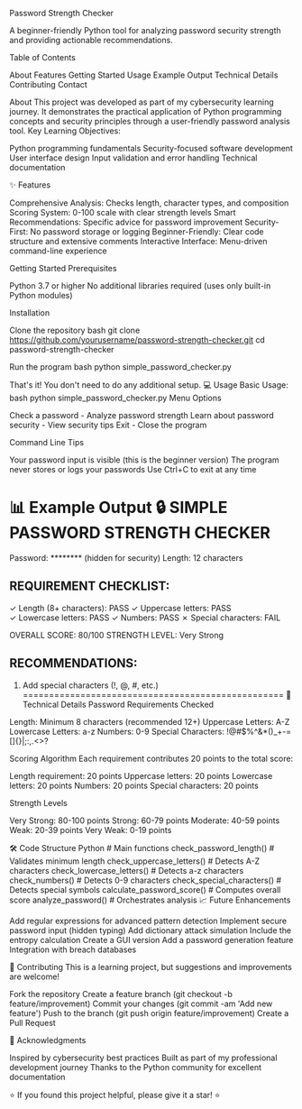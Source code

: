 Password Strength Checker

A beginner-friendly Python tool for analyzing password security strength and providing actionable recommendations.

Table of Contents

About
Features
Getting Started
Usage
Example Output
Technical Details
Contributing
Contact

About
This project was developed as part of my cybersecurity learning journey. It demonstrates the practical application of Python programming concepts and security principles through a user-friendly password analysis tool.
Key Learning Objectives:

Python programming fundamentals
Security-focused software development
User interface design
Input validation and error handling
Technical documentation

✨ Features

 Comprehensive Analysis: Checks length, character types, and composition
 Scoring System: 0-100 scale with clear strength levels
 Smart Recommendations: Specific advice for password improvement
 Security-First: No password storage or logging
Beginner-Friendly: Clear code structure and extensive comments
Interactive Interface: Menu-driven command-line experience

Getting Started
Prerequisites

Python 3.7 or higher
No additional libraries required (uses only built-in Python modules)

Installation

Clone the repository
bash git clone https://github.com/yourusername/password-strength-checker.git
cd password-strength-checker

Run the program
bash python simple_password_checker.py


That's it! You don't need to do any additional setup.
💻 Usage
Basic Usage: bash python simple_password_checker.py
Menu Options

Check a password - Analyze password strength
Learn about password security - View security tips
Exit - Close the program

Command Line Tips

Your password input is visible (this is the beginner version)
The program never stores or logs your passwords
Use Ctrl+C to exit at any time

📊 Example Output
🔒 SIMPLE PASSWORD STRENGTH CHECKER
==================================================

Password: ******** (hidden for security)
Length: 12 characters

REQUIREMENT CHECKLIST:
------------------------------
✓ Length (8+ characters): PASS
✓ Uppercase letters: PASS  
✓ Lowercase letters: PASS
✓ Numbers: PASS
✗ Special characters: FAIL

OVERALL SCORE: 80/100
STRENGTH LEVEL: Very Strong

RECOMMENDATIONS:
------------------------------
1. Add special characters (!, @, #, etc.)
==================================================
🔧 Technical Details
Password Requirements Checked

Length: Minimum 8 characters (recommended 12+)
Uppercase Letters: A-Z
Lowercase Letters: a-z
Numbers: 0-9
Special Characters: !@#$%^&*()_+-=[]{}|;:,.<>?

Scoring Algorithm
Each requirement contributes 20 points to the total score:

Length requirement: 20 points
Uppercase letters: 20 points
Lowercase letters: 20 points
Numbers: 20 points
Special characters: 20 points

Strength Levels

Very Strong: 80-100 points
Strong: 60-79 points
Moderate: 40-59 points
Weak: 20-39 points
Very Weak: 0-19 points

🛠️ Code Structure
Python # Main functions
check_password_length()      # Validates minimum length
check_uppercase_letters()    # Detects A-Z characters
check_lowercase_letters()    # Detects a-z characters
check_numbers()             # Detects 0-9 characters
check_special_characters()  # Detects special symbols
calculate_password_score()  # Computes overall score
analyze_password()          # Orchestrates analysis
📈 Future Enhancements

 Add regular expressions for advanced pattern detection
 Implement secure password input (hidden typing)
 Add dictionary attack simulation
 Include the entropy calculation
 Create a GUI version
 Add a password generation feature
 Integration with breach databases

🤝 Contributing
This is a learning project, but suggestions and improvements are welcome!

Fork the repository
Create a feature branch (git checkout -b feature/improvement)
Commit your changes (git commit -am 'Add new feature')
Push to the branch (git push origin feature/improvement)
Create a Pull Request

🙏 Acknowledgments

Inspired by cybersecurity best practices
Built as part of my professional development journey
Thanks to the Python community for excellent documentation


⭐ If you found this project helpful, please give it a star! ⭐
